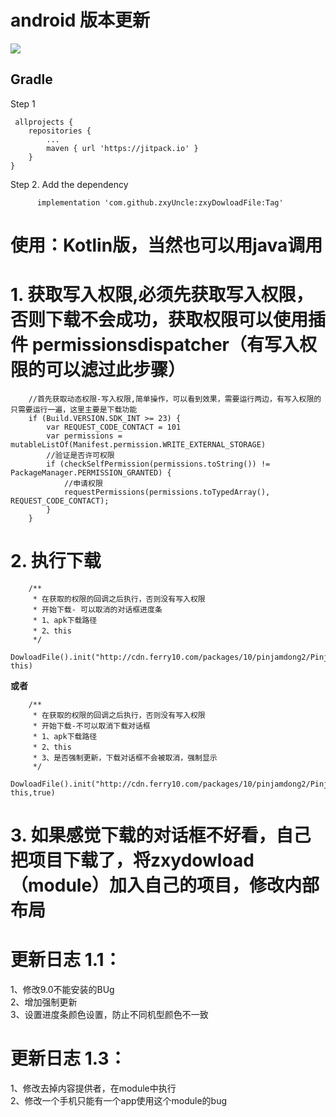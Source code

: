 # android 版本更新


[![](https://jitpack.io/v/zxyUncle/zxyDowloadFile.svg)](https://jitpack.io/#zxyUncle/zxyDowloadFile)

Gradle
-----
Step 1    
	

     allprojects {  
		repositories {    
			...    
			maven { url 'https://jitpack.io' }     
		}    
	}    

Step 2. Add the dependency

          implementation 'com.github.zxyUncle:zxyDowloadFile:Tag'

# 使用：Kotlin版，当然也可以用java调用

#  1. 获取写入权限,必须先获取写入权限，否则下载不会成功，获取权限可以使用插件 permissionsdispatcher（有写入权限的可以滤过此步骤）

        //首先获取动态权限-写入权限,简单操作，可以看到效果，需要运行两边，有写入权限的只需要运行一遍，这里主要是下载功能
        if (Build.VERSION.SDK_INT >= 23) {
            var REQUEST_CODE_CONTACT = 101
            var permissions = mutableListOf(Manifest.permission.WRITE_EXTERNAL_STORAGE)
            //验证是否许可权限
            if (checkSelfPermission(permissions.toString()) != PackageManager.PERMISSION_GRANTED) {
                //申请权限
                requestPermissions(permissions.toTypedArray(), REQUEST_CODE_CONTACT);
            }
        }

#  2. 执行下载

        /**
         * 在获取的权限的回调之后执行，否则没有写入权限
         * 开始下载- 可以取消的对话框进度条
         * 1、apk下载路径
         * 2、this
         */
        DowloadFile().init("http://cdn.ferry10.com/packages/10/pinjamdong2/PinjamDong.apk", this)

**或者**   
    
        /**
         * 在获取的权限的回调之后执行，否则没有写入权限
         * 开始下载-不可以取消下载对话框
         * 1、apk下载路径
         * 2、this
         * 3、是否强制更新，下载对话框不会被取消，强制显示
         */
        DowloadFile().init("http://cdn.ferry10.com/packages/10/pinjamdong2/PinjamDong.apk", this,true)    
#  3. 如果感觉下载的对话框不好看，自己把项目下载了，将zxydowload（module）加入自己的项目，修改内部布局  


# 更新日志 1.1：   
1、修改9.0不能安装的BUg  
2、增加强制更新     
3、设置进度条颜色设置，防止不同机型颜色不一致     

# 更新日志 1.3：    
1、修改去掉内容提供者，在module中执行   
2、修改一个手机只能有一个app使用这个module的bug   
